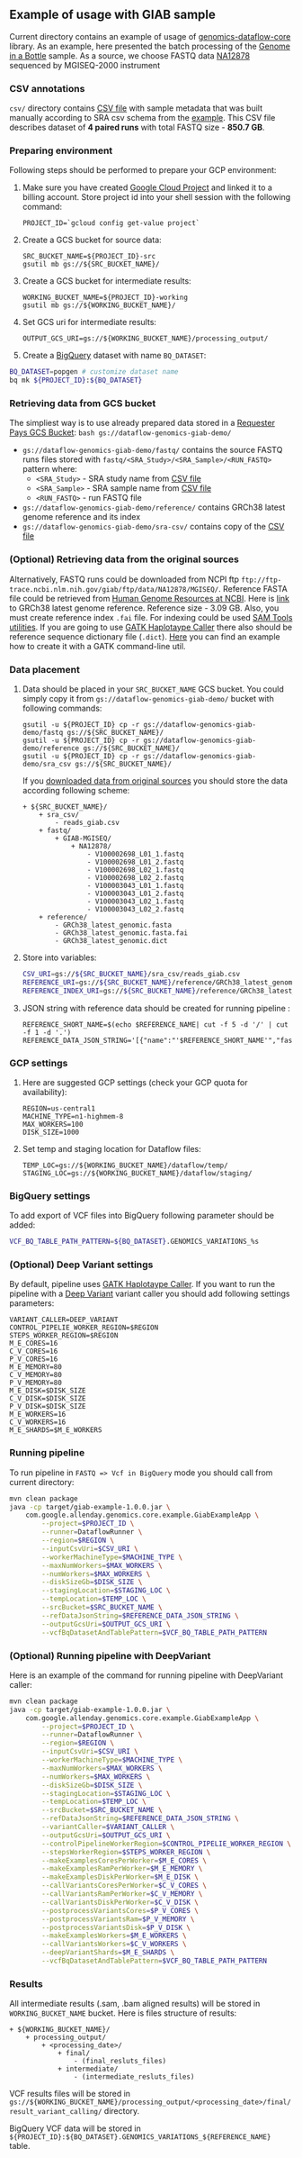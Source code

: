 ## Example of usage with GIAB sample

Current directory contains an example of usage of [genomics-dataflow-core](../genomics-dataflow-core) library. 
As an example, here presented the batch processing of the [Genome in a Bottle](https://www.nist.gov/programs-projects/genome-bottle) sample. As a source, we choose FASTQ data [NA12878](https://www.coriell.org/0/Sections/Search/Sample_Detail.aspx?Ref=NA12878&product=DNA) sequenced by MGISEQ-2000 instrument

### CSV annotations 
`csv/` directory contains [CSV file](csv/reads_giab.csv) with sample metadata that was built manually according to SRA csv schema from the [example](../docs/sra_reads_annotations_example.csv).
This CSV file describes dataset of **4 paired runs** with total FASTQ size - **850.7 GB**.

### Preparing environment
Following steps should be performed to prepare your GCP environment: 
1. Make sure you have created [Google Cloud Project](https://console.cloud.google.com) and linked it to a billing account.
Store project id into your shell session with the following command: 
    ```
    PROJECT_ID=`gcloud config get-value project`
    ```
2. Create a GCS bucket for source data:
     ```
    SRC_BUCKET_NAME=${PROJECT_ID}-src
    gsutil mb gs://${SRC_BUCKET_NAME}/
    ```
3. Create a GCS bucket for intermediate results:
    ```
    WORKING_BUCKET_NAME=${PROJECT_ID}-working
    gsutil mb gs://${WORKING_BUCKET_NAME}/
    ```
4. Set GCS uri for intermediate results:
    ```
    OUTPUT_GCS_URI=gs://${WORKING_BUCKET_NAME}/processing_output/
    ```
5. Create a [BigQuery](https://cloud.google.com/bigquery) dataset with name `BQ_DATASET`:
```bash
BQ_DATASET=popgen # customize dataset name
bq mk ${PROJECT_ID}:${BQ_DATASET}
```
### Retrieving data from GCS bucket
The simpliest way is to use already prepared data stored in a [Requester Pays GCS Bucket](https://cloud.google.com/storage/docs/using-requester-pays):
    ```bash
    gs://dataflow-genomics-giab-demo/
    ```
- `gs://dataflow-genomics-giab-demo/fastq/` contains the source FASTQ runs files stored with `fastq/<SRA_Study>/<SRA_Sample>/<RUN_FASTQ>` pattern where:
     - `<SRA_Study>` - SRA study name from [CSV file](csv/reads_giab.csv)
     - `<SRA_Sample>` - SRA sample name from [CSV file](csv/reads_giab.csv)
     - `<RUN_FASTQ>` - run FASTQ file
-  `gs://dataflow-genomics-giab-demo/reference/` contains GRCh38 latest genome reference and its index
-  `gs://dataflow-genomics-giab-demo/sra-csv/` contains copy of the [CSV file](csv/reads_giab.csv)

### (Optional) Retrieving data from the original sources
Alternatively, FASTQ runs could be downloaded from NCPI ftp `ftp://ftp-trace.ncbi.nlm.nih.gov/giab/ftp/data/NA12878/MGISEQ/`.
Reference FASTA file could be retrieved from [Human Genome Resources at NCBI](https://www.ncbi.nlm.nih.gov/genome/guide/human/). 
Here is [link](ftp://ftp.ncbi.nlm.nih.gov/refseq/H_sapiens/annotation/GRCh38_latest/refseq_identifiers/GRCh38_latest_genomic.fna.gz) to GRCh38 latest genome reference. 
Reference size - 3.09 GB. Also, you must create reference index `.fai` file. 
For indexing could be used [SAM Tools utilities](http://samtools.sourceforge.net/).
If you are going to use [GATK Haplotaype Caller](https://gatk.broadinstitute.org/hc/en-us/articles/360037225632-HaplotypeCaller) there also should be reference sequence dictionary file (`.dict`).
[Here](https://gatk.broadinstitute.org/hc/en-us/articles/360037068312-CreateSequenceDictionary-Picard-) you can find an example how to create it with a GATK command-line util. 

### Data placement
1. Data should be placed in your `SRC_BUCKET_NAME` GCS bucket. You could simply copy it from `gs://dataflow-genomics-giab-demo/` bucket with following commands:
    ```
    gsutil -u ${PROJECT_ID} cp -r gs://dataflow-genomics-giab-demo/fastq gs://${SRC_BUCKET_NAME}/
    gsutil -u ${PROJECT_ID} cp -r gs://dataflow-genomics-giab-demo/reference gs://${SRC_BUCKET_NAME}/
    gsutil -u ${PROJECT_ID} cp -r gs://dataflow-genomics-giab-demo/sra_csv gs://${SRC_BUCKET_NAME}/
    ```
    If you [downloaded data from original sources](#optional-retrieving-data-from-original-sources) you should store the data according following scheme:
    ```lang-none
    + ${SRC_BUCKET_NAME}/
        + sra_csv/
            - reads_giab.csv
        + fastq/
            + GIAB-MGISEQ/
                + NA12878/
                    - V100002698_L01_1.fastq
                    - V100002698_L01_2.fastq
                    - V100002698_L02_1.fastq
                    - V100002698_L02_2.fastq
                    - V100003043_L01_1.fastq
                    - V100003043_L01_2.fastq
                    - V100003043_L02_1.fastq
                    - V100003043_L02_2.fastq
        + reference/
            - GRCh38_latest_genomic.fasta
            - GRCh38_latest_genomic.fasta.fai
            - GRCh38_latest_genomic.dict
    ```
2. Store into variables:
    ```bash
    CSV_URI=gs://${SRC_BUCKET_NAME}/sra_csv/reads_giab.csv
    REFERENCE_URI=gs://${SRC_BUCKET_NAME}/reference/GRCh38_latest_genomic.fasta
    REFERENCE_INDEX_URI=gs://${SRC_BUCKET_NAME}/reference/GRCh38_latest_genomic.fasta.fai
    ```
4. JSON string with reference data should be created for running pipeline : 
    ```
    REFERENCE_SHORT_NAME=$(echo $REFERENCE_NAME| cut -f 5 -d '/' | cut -f 1 -d '.')
    REFERENCE_DATA_JSON_STRING='[{"name":"'$REFERENCE_SHORT_NAME'","fastaUri":"'$REFERENCE_URI'","indexUri":"'$REFERENCE_INDEX_URI'"}]'
    ```

### GCP settings
1. Here are suggested GCP settings (check your GCP quota for availability):
    ```
    REGION=us-central1
    MACHINE_TYPE=n1-highmem-8    
    MAX_WORKERS=100
    DISK_SIZE=1000
    ```

2. Set temp and staging location for Dataflow files:
    ```
    TEMP_LOC=gs://${WORKING_BUCKET_NAME}/dataflow/temp/
    STAGING_LOC=gs://${WORKING_BUCKET_NAME}/dataflow/staging/
    ```
    
### BigQuery settings
To add export of VCF files into BigQuery following parameter should be added:
```bash
VCF_BQ_TABLE_PATH_PATTERN=${BQ_DATASET}.GENOMICS_VARIATIONS_%s
```

### (Optional) Deep Variant settings
By default, pipeline uses [GATK Haplotaype Caller](https://gatk.broadinstitute.org/hc/en-us/articles/360037225632-HaplotypeCaller).
If you want to run the pipeline with a [Deep Variant](https://github.com/google/deepvariant) variant caller you should add following settings parameters:
```
VARIANT_CALLER=DEEP_VARIANT
CONTROL_PIPELIE_WORKER_REGION=$REGION
STEPS_WORKER_REGION=$REGION
M_E_CORES=16
C_V_CORES=16
P_V_CORES=16   
M_E_MEMORY=80
C_V_MEMORY=80
P_V_MEMORY=80
M_E_DISK=$DISK_SIZE
C_V_DISK=$DISK_SIZE
P_V_DISK=$DISK_SIZE
M_E_WORKERS=16
C_V_WORKERS=16
M_E_SHARDS=$M_E_WORKERS
```

### Running pipeline
To run pipeline in `FASTQ => Vcf in BigQuery` mode you should call from current directory:
```bash
mvn clean package
java -cp target/giab-example-1.0.0.jar \
    com.google.allenday.genomics.core.example.GiabExampleApp \
        --project=$PROJECT_ID \
        --runner=DataflowRunner \
        --region=$REGION \
        --inputCsvUri=$CSV_URI \
        --workerMachineType=$MACHINE_TYPE \
        --maxNumWorkers=$MAX_WORKERS \
        --numWorkers=$MAX_WORKERS \
        --diskSizeGb=$DISK_SIZE \
        --stagingLocation=$STAGING_LOC \
        --tempLocation=$TEMP_LOC \
        --srcBucket=$SRC_BUCKET_NAME \
        --refDataJsonString=$REFERENCE_DATA_JSON_STRING \
        --outputGcsUri=$OUTPUT_GCS_URI \
        --vcfBqDatasetAndTablePattern=$VCF_BQ_TABLE_PATH_PATTERN
```
### (Optional) Running pipeline with DeepVariant 
Here is an example of the command for running pipeline with DeepVariant caller:

```bash
mvn clean package
java -cp target/giab-example-1.0.0.jar \
    com.google.allenday.genomics.core.example.GiabExampleApp \
        --project=$PROJECT_ID \
        --runner=DataflowRunner \
        --region=$REGION \
        --inputCsvUri=$CSV_URI \
        --workerMachineType=$MACHINE_TYPE \
        --maxNumWorkers=$MAX_WORKERS \
        --numWorkers=$MAX_WORKERS \
        --diskSizeGb=$DISK_SIZE \
        --stagingLocation=$STAGING_LOC \
        --tempLocation=$TEMP_LOC \
        --srcBucket=$SRC_BUCKET_NAME \
        --refDataJsonString=$REFERENCE_DATA_JSON_STRING \
        --variantCaller=$VARIANT_CALLER \
        --outputGcsUri=$OUTPUT_GCS_URI \
        --controlPipelineWorkerRegion=$CONTROL_PIPELIE_WORKER_REGION \
        --stepsWorkerRegion=$STEPS_WORKER_REGION \
        --makeExamplesCoresPerWorker=$M_E_CORES \
        --makeExamplesRamPerWorker=$M_E_MEMORY \
        --makeExamplesDiskPerWorker=$M_E_DISK \
        --callVariantsCoresPerWorker=$C_V_CORES \
        --callVariantsRamPerWorker=$C_V_MEMORY \
        --callVariantsDiskPerWorker=$C_V_DISK \
        --postprocessVariantsCores=$P_V_CORES \
        --postprocessVariantsRam=$P_V_MEMORY \
        --postprocessVariantsDisk=$P_V_DISK \
        --makeExamplesWorkers=$M_E_WORKERS \
        --callVariantsWorkers=$C_V_WORKERS \
        --deepVariantShards=$M_E_SHARDS \
        --vcfBqDatasetAndTablePattern=$VCF_BQ_TABLE_PATH_PATTERN
```

### Results
All intermediate results (.sam, .bam aligned results) will be stored in `WORKING_BUCKET_NAME` bucket. Here is files structure of results:
```
+ ${WORKING_BUCKET_NAME}/
    + processing_output/
        + <processing_date>/
            + final/
                - (final_resluts_files)
            + intermediate/
                - (intermediate_resluts_files)
```
VCF results files will be stored in `gs://${WORKING_BUCKET_NAME}/processing_output/<processing_date>/final/result_variant_calling/` directory.

BigQuery VCF data will be stored in `${PROJECT_ID}:${BQ_DATASET}.GENOMICS_VARIATIONS_${REFERENCE_NAME}` table.


